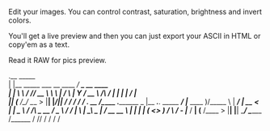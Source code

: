 Edit your images. You can control contrast, saturation, brightness and invert colors. 

You'll get a live preview and then you can just export your ASCII in HTML or copy'em as a text.

Read it RAW for pics preview.

.__                           _____             
|  |__ _____ ___  __ ____   _/ ____\_ __  ____  
|  |  \\__  \\  \/ // __ \  \   __\  |  \/    \ 
|   Y  \/ __ \\   /\  ___/   |  | |  |  /   |  \
|___|  (____  /\_/  \___  >  |__| |____/|___|  /
     \/     \/          \/                   \/ 
___.                            __                   /\________   .________
\_ |__ ___.__. _____    _______/  |________  ____    )/\_____  \  |   ____/
 | __ <   |  | \__  \  /  ___/\   __\_  __ \/  _ \      /  ____/  |____  \ 
 | \_\ \___  |  / __ \_\___ \  |  |  |  | \(  <_> )    /       \  /       \-
 |___  / ____| (____  /____  > |__|  |__|   \____/     \_______ \/______  /
     \/\/           \/     \/                                  \/       \/ 
